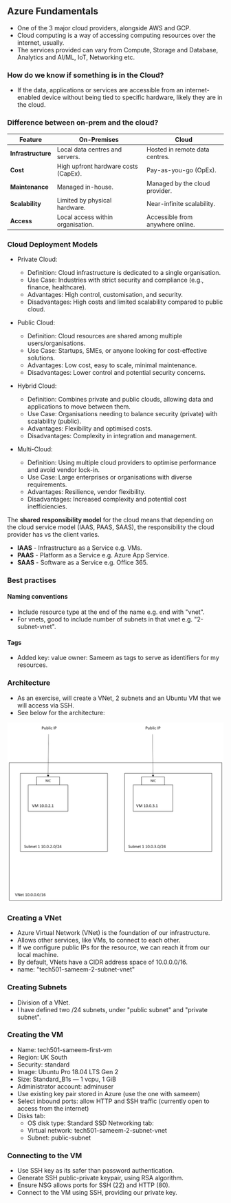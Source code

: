 ## Azure Fundamentals

- One of the 3 major cloud providers, alongside AWS and GCP.
- Cloud computing is a way of accessing computing resources over the internet, usually.
- The services provided can vary from Compute, Storage and Database, Analytics and AI/ML, IoT, Networking etc.

### How do we know if something is in the Cloud?

- If the data, applications or services are accessible from an internet-enabled device without being tied to specific hardware, likely they are in the cloud.

### Difference between on-prem and the cloud?

| Feature                 | On-Premises                  | Cloud                              |
|-------------------------|------------------------------|------------------------------------|
| **Infrastructure**      | Local data centres and servers. | Hosted in remote data centres.    |
| **Cost**                | High upfront hardware costs (CapEx). | Pay-as-you-go (OpEx).             |
| **Maintenance**         | Managed in-house.            | Managed by the cloud provider.    |
| **Scalability**         | Limited by physical hardware. | Near-infinite scalability.        |
| **Access**              | Local access within organisation. | Accessible from anywhere online.  |

### Cloud Deployment Models

- Private Cloud:
  - Definition: Cloud infrastructure is dedicated to a single organisation.
  - Use Case: Industries with strict security and compliance (e.g., finance, healthcare).
  - Advantages: High control, customisation, and security.
  - Disadvantages: High costs and limited scalability compared to public cloud.

- Public Cloud:
  - Definition: Cloud resources are shared among multiple users/organisations.
  - Use Case: Startups, SMEs, or anyone looking for cost-effective solutions.
  - Advantages: Low cost, easy to scale, minimal maintenance.
  - Disadvantages: Lower control and potential security concerns.

- Hybrid Cloud:
  - Definition: Combines private and public clouds, allowing data and applications to move between them.
  - Use Case: Organisations needing to balance security (private) with scalability (public).
  - Advantages: Flexibility and optimised costs.
  - Disadvantages: Complexity in integration and management.

- Multi-Cloud:
  - Definition: Using multiple cloud providers to optimise performance and avoid vendor lock-in.
  - Use Case: Large enterprises or organisations with diverse requirements.
  - Advantages: Resilience, vendor flexibility.
  - Disadvantages: Increased complexity and potential cost inefficiencies.











The **shared responsibility model** for the cloud means that depending on the cloud service model (IAAS, PAAS, SAAS), the responsibility the cloud provider has vs the client varies.

- **IAAS** - Infrastructure as a Service e.g. VMs.
- **PAAS** - Platform as a Service e.g. Azure App Service.
- **SAAS** - Software as a Service e.g. Office 365.










### Best practises

#### Naming conventions

- Include resource type at the end of the name e.g. end with "vnet".
- For vnets, good to include number of subnets in that vnet e.g. "2-subnet-vnet".

#### Tags

- Added key: value owner: Sameem as tags to serve as identifiers for my resources.

### Architecture

- As an exercise, will create a VNet, 2 subnets and an Ubuntu VM that we will access via SSH.
- See below for the architecture:

![architecture](../images/vnet_subnet_vm.png)

### Creating a VNet

- Azure Virtual Network (VNet) is the foundation of our infrastructure.
- Allows other services, like VMs, to connect to each other.
- If we configure public IPs for the resource, we can reach it from our local machine.
- By default, VNets have a CIDR address space of 10.0.0.0/16.
- name: "tech501-sameem-2-subnet-vnet"

### Creating Subnets

- Division of a VNet.
- I have defined two /24 subnets, under "public subnet" and "private subnet".

### Creating the VM

- Name: tech501-sameem-first-vm
- Region: UK South
- Security: standard
- Image: Ubuntu Pro 18.04 LTS Gen 2
- Size: Standard_B1s — 1 vcpu, 1 GiB
- Administrator account: adminuser
- Use existing key pair stored in Azure (use the one with sameem)
- Select inbound ports: allow HTTP and SSH traffic (currently open to access from the internet)
- Disks tab:
  - OS disk type: Standard SSD
Networking tab:
  - Virtual network: tech501-sameem-2-subnet-vnet
  - Subnet: public-subnet

### Connecting to the VM

- Use SSH key as its safer than password authentication.
- Generate SSH public-private keypair, using RSA algorithm.
- Ensure NSG allows ports for SSH (22) and HTTP (80).
- Connect to the VM using SSH, providing our private key.